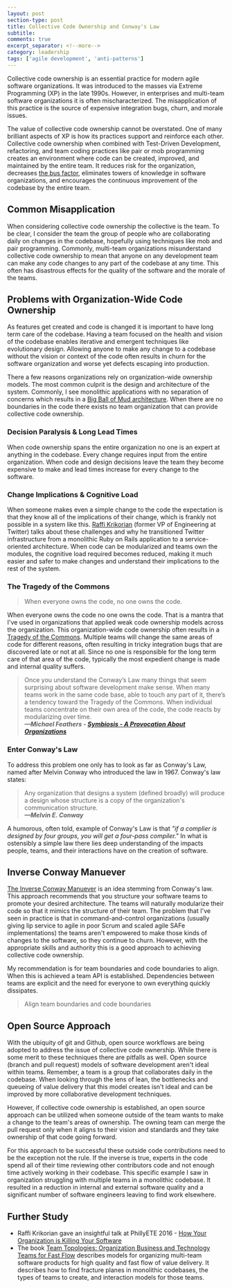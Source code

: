 ```yaml
---
layout: post
section-type: post
title: Collective Code Ownership and Conway's Law
subtitle: 
comments: true
excerpt_separator: <!--more-->
category: leadership
tags: ['agile development', 'anti-patterns']
---
```


Collective code ownership is an essential practice for modern agile software organizations. It was introduced to the masses via Extreme Programming (XP) in the late 1990s. However, in enterprises and multi-team software organizations it is often mischaracterized. The misapplication of this practice is the source of expensive integration bugs, churn, and morale issues. 
<!-- more -->

The value of collective code ownership cannot be overstated. One of many brilliant aspects of XP is how its practices support and reinforce each other. Collective code ownership when combined with Test-Driven Development, refactoring, and team coding practices like pair or mob programming creates an environment where code can be created, improved, and maintained by the entire team. It reduces risk for the organization, decreases [the bus factor](https://en.wikipedia.org/wiki/Bus_factor), eliminates towers of knowledge in software organizations, and encourages the continuous improvement of the codebase by the entire team.  

## Common Misapplication

When considering collective code ownership the collective is the team. To be clear, I consider the team the group of people who are collaborating daily on changes in the codebase, hopefully using techniques like mob and pair programming. Commonly, multi-team organizations misunderstand collective code ownership to mean that anyone on any development team can make any code changes to any part of the codebase at any time. This often has disastrous effects for the quality of the software and the morale of the teams. 

## Problems with Organization-Wide Code Ownership
As features get created and code is changed it is important to have long term care of the codebase. Having a team focused on the health and vision of the codebase enables iterative and emergent techniques like evolutionary design. Allowing anyone to make any change to a codebase without the vision or context of the code often results in churn for the software organization and worse yet defects escaping into production.

There a few reasons organizations rely on organization-wide ownership models. The most common culprit is the design and architecture of the system. Commonly, I see monolithic applications with no separation of concerns which results in a [Big Ball of Mud architecture](https://en.wikipedia.org/wiki/Big_ball_of_mud). When there are no boundaries in the code there exists no team organization that can provide collective code ownership. 

### Decision Paralysis & Long Lead Times
When code ownership spans the entire organization no one is an expert at anything in the codebase. Every change requires input from the entire organization. When code and design decisions leave the team they become expensive to make and lead times increase for every change to the software. 

### Change Implications & Cognitive Load
When someone makes even a simple change to the code the expectation is that they know all of the implications of their change, which is frankly not possible in a system like this. [Raffi Krikorian](https://twitter.com/raffi) (former VP of Engineering at Twitter) talks about these challenges and why he transitioned Twitter infrastructure from a monolithic Ruby on Rails application to a service-oriented architecture. When code can be modularized and teams own the modules, the cognitive load required becomes reduced, making it much easier and safer to make changes and understand their implications to the rest of the system. 

### The Tragedy of the Commons 

> When everyone owns the code, no one owns the code.

When everyone owns the code no one owns the code. That is a mantra that I've used in organizations that applied weak code ownership models across the organization. This organization-wide code ownership often results in a [Tragedy of the Commons](https://en.wikipedia.org/wiki/Tragedy_of_the_commons). Multiple teams will change the same areas of code for different reasons, often resulting in tricky integration bugs that are discovered late or not at all. Since no one is responsible for the long term care of that area of the code, typically the most expedient change is made and internal quality suffers. 


> Once you understand the Conway’s Law many things that seem surprising about software development make sense. When many teams work in the same code base, able to touch any part of it, there’s a tendency toward the Tragedy of the Commons. When individual teams concentrate on their own area of the code, the code reacts by modularizing over time.   
> _**&mdash;Michael Feathers - [Symbiosis - A Provocation About Organizations](https://www.r7krecon.com/provocation)**_ 

### Enter Conway's Law
To address this problem one only has to look as far as Conway's Law, named after Melvin Conway who introduced the law in 1967. Conway's law states:
> Any organization that designs a system (defined broadly) will produce a design whose structure is a copy of the organization's communication structure.  
> _**&mdash;Melvin E. Conway**_

A humorous, often told, example of Conway's Law is that _"if a complier is designed by four groups, you will get a four-pass compiler."_ In what is ostensibly a simple law there lies deep understanding of the impacts people, teams, and their interactions have on the creation of software. 

## Inverse Conway Manuever
[The Inverse Conway Manuever](https://www.thoughtworks.com/radar/techniques/inverse-conway-maneuver) is an idea stemming from Conway's law. This approach recommends that you structure your software teams to promote your desired architecture. The teams will naturally modularize their code so that it mimics the structure of their team. The problem that I've seen in practice is that in command-and-control organizations (usually giving lip service to agile in poor Scrum and scaled agile SAFe implementations) the teams aren't empowered to make those kinds of changes to the software, so they continue to churn. However, with the appropriate skills and authority this is a good approach to achieving collective code ownership. 

My recommendation is for team boundaries and code boundaries to align. When this is achieved a team API is established. Dependencies between teams are explicit and the need for everyone to own everything quickly dissipates. 

> Align team boundaries and code boundaries

## Open Source Approach
With the ubiquity of git and Github, open source workflows are being adopted to address the issue of collective code ownership. While there is some merit to these techniques there are pitfalls as well. Open source (branch and pull request) models of software development aren't ideal within teams. Remember, a team is a group that collaborates daily in the codebase. When looking through the lens of lean, the bottlenecks and queueing of value delivery that this model creates isn't ideal and can be improved by more collaborative development techniques. 

However, if collective code ownership is established, an open source approach can be utilized when someone outside of the team wants to make a change to the team's areas of ownership. The owning team can merge the pull request only when it aligns to their vision and standards and they take ownership of that code going forward.

For this approach to be successful these outside code contributions need to be the exception not the rule. If the inverse is true, experts in the code spend all of their time reviewing other contributors code and not enough time actively working in their codebase. This specific example I saw in organization struggling with multiple teams in a monolithic codebase. It resulted in a reduction in internal and external software quality and a significant number of software engineers leaving to find work elsewhere. 

## Further Study
* Raffi Krikorian gave an insightful talk at PhillyETE 2016 - [How Your Organization is Killing Your Software](https://www.youtube.com/watch?v=9Zqt7UrAXns)
* The book [Team Topologies: Organization Business and Technology Teams for Fast Flow](https://www.amazon.com/Team-Topologies-Organizing-Business-Technology/dp/1942788819/) describes models for organizing multi-team software products for high quality and fast flow of value delivery. It describes how to find fracture planes in monolithic codebases, the types of teams to create, and interaction models for those teams. 


